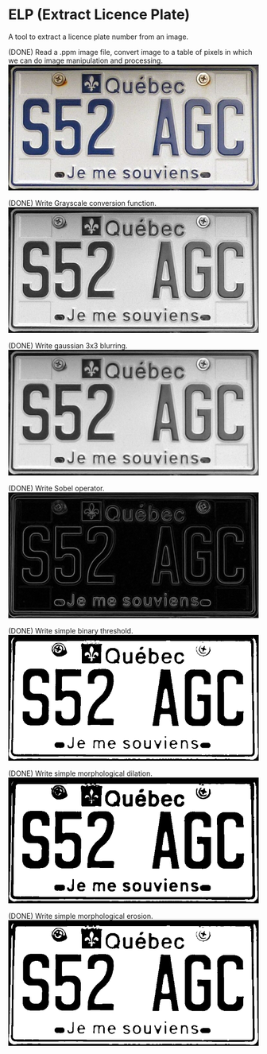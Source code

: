 # ELP (Extract Licence Plate)
A tool to extract a licence plate number from an image.


(DONE) Read a .ppm image file, convert image to a table of pixels in
which we can do image manipulation and processing.
![Initial image](./screenshots/pl.png)


(DONE) Write Grayscale conversion function.
![Grayscale image](./screenshots/plgray.png)


(DONE) Write gaussian 3x3 blurring.
![Gaussian blurred image](./screenshots/plgauss.png)


(DONE) Write Sobel operator.
![Gaussian blurred image](./screenshots/plsobel.png)


(DONE) Write simple binary threshold.
![Simple threshold](./screenshots/plthreshold.png)


(DONE) Write simple morphological dilation.
![Simple dilation](./screenshots/pldilate.png)


(DONE) Write simple morphological erosion.
![Simple dilation](./screenshots/plerode.png)
